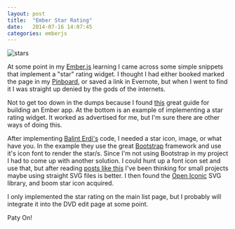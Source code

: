 ```yaml
---
layout: post
title:  "Ember Star Rating"
date:   2014-07-16 14:07:45
categories: emberjs
---
```


<p><img alt="stars" src="http://www.thehoick.com/images/stars.png" /></p>

<p>At some point in my <a href="http://emberjs.com/" rel="nofollow">Ember.js</a> learning I came across some simple snippets that implement a "star" rating widget.  I thought I had either booked marked the page in my <a href="https://pinboard.in" rel="nofollow">Pinboard</a>, or saved a link in Evernote, but when I went to find it I was straight up denied by the gods of the internets.</p>

<p>Not to get too down in the dumps because I found <a href="http://www.toptal.com/javascript/a-step-by-step-guide-to-building-your-first-ember-js-app" rel="nofollow">this</a> great guide for building an Ember app.  At the bottom is an example of implementing a star rating widget.  It worked as advertised for me, but I'm sure there are other ways of doing this.</p>

<p>After implementing <a href="http://balinterdi.com/" rel="nofollow">Balint Erdi's</a> code, I needed a star icon, image, or what have you.  In the example they use the great <a href="http://getbootstrap.com/" rel="nofollow">Bootstrap</a> framework and use it's icon font to render the star/s.  Since I'm not using Bootstrap in my project I had to come up with another solution.  I could hunt up a font icon set and use that, but after reading <a href="http://ianfeather.co.uk/ten-reasons-we-switched-from-an-icon-font-to-svg/" rel="nofollow">posts like this</a> I've been thinking for small projects maybe using straight SVG files is better.  I then found the <a href="https://useiconic.com/open/" rel="nofollow">Open Iconic</a> SVG library, and boom star icon acquired.</p>

<p>I only implemented the star rating on the main list page, but I probably will integrate it into the DVD edit page at some point.</p>

<p>Paty On!</p>
